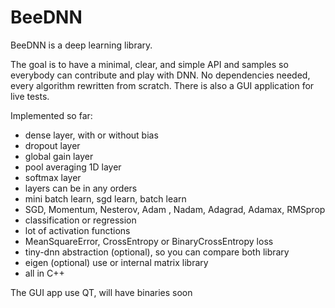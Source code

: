 # BeeDNN

BeeDNN is a deep learning library.

The goal is to have a minimal, clear, and simple API and samples so everybody can contribute and play with DNN.
No dependencies needed, every algorithm rewritten from scratch. There is also a GUI application for live tests.

Implemented so far:
- dense layer, with or without bias
- dropout layer
- global gain layer
- pool averaging 1D layer
- softmax layer
- layers can be in any orders
- mini batch learn, sgd learn, batch learn
- SGD, Momentum, Nesterov, Adam , Nadam, Adagrad, Adamax, RMSprop
- classification or regression
- lot of activation functions
- MeanSquareError, CrossEntropy or BinaryCrossEntropy loss
- tiny-dnn abstraction (optional), so you can compare both library
- eigen (optional) use or internal matrix library
- all in C++

The GUI app use QT, will have binaries soon

